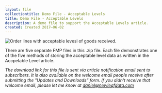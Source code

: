 ```yaml
---
layout: file
collectiontitle: Demo File - Acceptable Levels
title: Demo File - Acceptable Levels
description: A demo file to support the Acceptable Levels article.
created: Created 2017–06-02
---
```


<script async id="_ck_400572" src="https://forms.convertkit.com/400572?v=7"></script>

![Order lines with acceptable levesl of goods received.](http://newleafdata.com/images/fmp_AcceptableLevels.png)

There are five separate FMP files in this .zip file.  Each file demonstrates one of the five methods of storing the acceptable level data as written in the Accpetable Level article.

*The download link for this file is sent via article notification email sent to subscribers.  It is also available on the welcome email people receive after submitting the "Updates and Downloads" form.  If you didn't receive that welcome email, please let me know at daniel@newleafdata.com*
